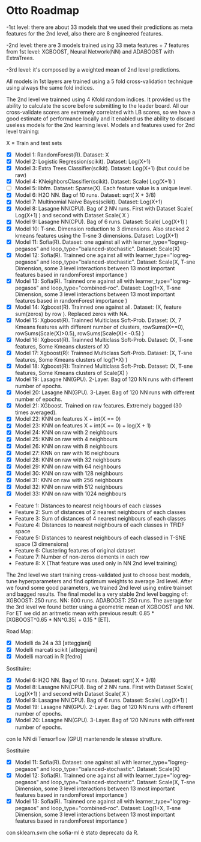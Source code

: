 # Otto Roadmap

-1st level: there are about 33 models that we used their predictions as meta features for the 2nd level, also there are 8 engineered features.

-2nd level: there are 3 models trained using 33 meta features + 7 features from 1st level: XGBOOST, Neural Network(NN) and ADABOOST with ExtraTrees.

-3rd level: it's composed by a weighted mean of 2nd level predictions.

All models in 1st layers are trained using a 5 fold cross-validation technique using always the same fold indices.

The 2nd level we trainned using 4 Kfold random indices. It provided us the ability to calculate the score before submitting to the leader board. All our cross-validate scores are extremely correlated with LB scores, so we have a good estimate of performance locally and it enabled us the ability to discard useless models for the 2nd learning level.
Models and features used for 2nd level training:

X = Train and test sets
+ [x] Model 1: RandomForest(R). Dataset: X
+ [x] Model 2: Logistic Regression(scikit). Dataset: Log(X+1)
+ [x] Model 3: Extra Trees Classifier(scikit). Dataset: Log(X+1) (but could be raw)
+ [x] Model 4: KNeighborsClassifier(scikit). Dataset: Scale( Log(X+1) )
+ [ ] Model 5: libfm. Dataset: Sparse(X). Each feature value is a unique level.
+ [x] Model 6: H2O NN. Bag of 10 runs. Dataset: sqrt( X + 3/8) 
+ [x] Model 7: Multinomial Naive Bayes(scikit). Dataset: Log(X+1)
+ [x] Model 8: Lasagne NN(CPU). Bag of 2 NN runs. First with Dataset Scale( Log(X+1) ) and second with Dataset Scale( X )
+ [x] Model 9: Lasagne NN(CPU). Bag of 6 runs. Dataset: Scale( Log(X+1) )
+ [x] Model 10: T-sne. Dimension reduction to 3 dimensions. Also stacked 2 kmeans features using the T-sne 3 dimensions. Dataset: Log(X+1)
+ [x] Model 11: Sofia(R). Dataset: one against all with learner_type="logreg-pegasos" and loop_type="balanced-stochastic". Dataset: Scale(X)
+ [x] Model 12: Sofia(R). Trainned one against all with learner_type="logreg-pegasos" and loop_type="balanced-stochastic". Dataset: Scale(X, T-sne Dimension, some 3 level interactions between 13 most important features based in randomForest importance )
+ [x] Model 13: Sofia(R). Trainned one against all with learner_type="logreg-pegasos" and loop_type="combined-roc". Dataset: Log(1+X, T-sne Dimension, some 3 level interactions between 13 most important features based in randomForest importance )
+ [x] Model 14: Xgboost(R). Trainned one against all. Dataset: (X, feature sum(zeros) by row ). Replaced zeros with NA. 
+ [x] Model 15: Xgboost(R). Trainned Multiclass Soft-Prob. Dataset: (X, 7 Kmeans features with different number of clusters, rowSums(X==0), rowSums(Scale(X)>0.5), rowSums(Scale(X)< -0.5) )
+ [x] Model 16: Xgboost(R). Trainned Multiclass Soft-Prob. Dataset: (X, T-sne features, Some Kmeans clusters of X)
+ [x] Model 17: Xgboost(R): Trainned Multiclass Soft-Prob. Dataset: (X, T-sne features, Some Kmeans clusters of log(1+X) )
+ [x] Model 18: Xgboost(R): Trainned Multiclass Soft-Prob. Dataset: (X, T-sne features, Some Kmeans clusters of Scale(X) )
+ [x] Model 19: Lasagne NN(GPU). 2-Layer. Bag of 120 NN runs with different number of epochs.
+ [x] Model 20: Lasagne NN(GPU). 3-Layer. Bag of 120 NN runs with different number of epochs.
+ [x] Model 21: XGboost. Trained on raw features. Extremely bagged (30 times averaged).
+ [x] Model 22: KNN on features X + int(X == 0)
+ [x] Model 23: KNN on features X + int(X == 0) + log(X + 1)
+ [x] Model 24: KNN on raw with 2 neighbours 
+ [x] Model 25: KNN on raw with 4 neighbours
+ [x] Model 26: KNN on raw with 8 neighbours
+ [x] Model 27: KNN on raw with 16 neighbours
+ [x] Model 28: KNN on raw with 32 neighbours
+ [x] Model 29: KNN on raw with 64 neighbours
+ [x] Model 30: KNN on raw with 128 neighbours
+ [x] Model 31: KNN on raw with 256 neighbours
+ [x] Model 32: KNN on raw with 512 neighbours
+ [x] Model 33: KNN on raw with 1024 neighbours

+ Feature 1: Distances to nearest neighbours of each classes
+ Feature 2: Sum of distances of 2 nearest neighbours of each classes
+ Feature 3: Sum of distances of 4 nearest neighbours of each classes
+ Feature 4: Distances to nearest neighbours of each classes in TFIDF space
+ Feature 5: Distances to nearest neighbours of each classed in T-SNE space (3 dimensions)
+ Feature 6: Clustering features of original dataset
+ Feature 7: Number of non-zeros elements in each row
+ Feature 8: X (That feature was used only in NN 2nd level training)

The 2nd level we start training cross-validated just to choose best models, tune hyperparameters and find optimum weights to average 3rd level.
After we found some good parameters, we trained 2nd level using entire trainset and bagged results.
The final model is a very stable 2nd level bagging of:
XGBOOST: 250 runs.
NN: 600 runs.
ADABOOST: 250 runs.
The average for the 3rd level we found better using a geometric mean of XGBOOST and NN. For ET we did an aritmetic mean with previous result: 0.85 * [XGBOOST^0.65 * NN^0.35] + 0.15 * [ET].


Road Map:
+ [x] Modelli da 24 a 33 [atteggiani]
+ [x] Modelli marcati scikit [atteggiani]
+ [x] Modelli marcati in R [fedro]

Sostituire:

+ [x] Model 6: H2O NN. Bag of 10 runs. Dataset: sqrt( X + 3/8) 
+ [x] Model 8: Lasagne NN(CPU). Bag of 2 NN runs. First with Dataset Scale( Log(X+1) ) and second with Dataset Scale( X )
+ [x] Model 9: Lasagne NN(CPU). Bag of 6 runs. Dataset: Scale( Log(X+1) )
+ [x] Model 19: Lasagne NN(GPU). 2-Layer. Bag of 120 NN runs with different number of epochs.
+ [x] Model 20: Lasagne NN(GPU). 3-Layer. Bag of 120 NN runs with different number of epochs.

con le NN di Tensorflow (GPU) mantenendo le stesse strutture.

Sostituire

+ [x] Model 11: Sofia(R). Dataset: one against all with learner_type="logreg-pegasos" and loop_type="balanced-stochastic". Dataset: Scale(X)
+ [x] Model 12: Sofia(R). Trainned one against all with learner_type="logreg-pegasos" and loop_type="balanced-stochastic". Dataset: Scale(X, T-sne Dimension, some 3 level interactions between 13 most important features based in randomForest importance )
+ [x] Model 13: Sofia(R). Trainned one against all with learner_type="logreg-pegasos" and loop_type="combined-roc". Dataset: Log(1+X, T-sne Dimension, some 3 level interactions between 13 most important features based in randomForest importance )

con sklearn.svm che sofia-ml è stato deprecato da R.
